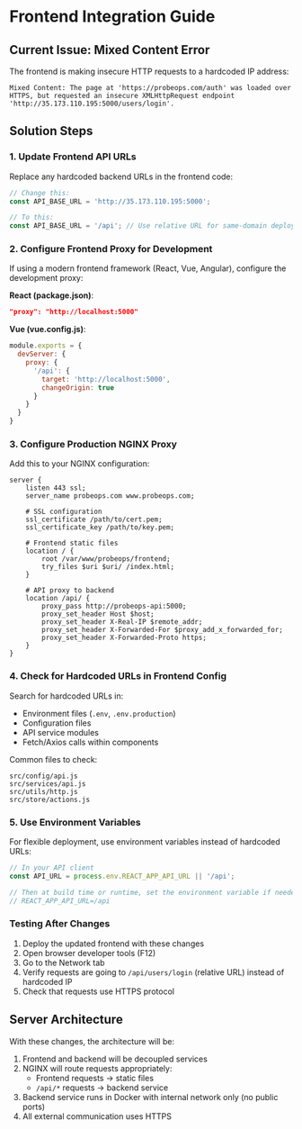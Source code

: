 # Frontend Integration Guide

## Current Issue: Mixed Content Error

The frontend is making insecure HTTP requests to a hardcoded IP address:
```
Mixed Content: The page at 'https://probeops.com/auth' was loaded over HTTPS, but requested an insecure XMLHttpRequest endpoint 'http://35.173.110.195:5000/users/login'.
```

## Solution Steps

### 1. Update Frontend API URLs

Replace any hardcoded backend URLs in the frontend code:

```javascript
// Change this:
const API_BASE_URL = 'http://35.173.110.195:5000';

// To this:
const API_BASE_URL = '/api'; // Use relative URL for same-domain deployment
```

### 2. Configure Frontend Proxy for Development

If using a modern frontend framework (React, Vue, Angular), configure the development proxy:

**React (package.json)**:
```json
"proxy": "http://localhost:5000"
```

**Vue (vue.config.js)**:
```javascript
module.exports = {
  devServer: {
    proxy: {
      '/api': {
        target: 'http://localhost:5000',
        changeOrigin: true
      }
    }
  }
}
```

### 3. Configure Production NGINX Proxy

Add this to your NGINX configuration:

```nginx
server {
    listen 443 ssl;
    server_name probeops.com www.probeops.com;

    # SSL configuration
    ssl_certificate /path/to/cert.pem;
    ssl_certificate_key /path/to/key.pem;

    # Frontend static files
    location / {
        root /var/www/probeops/frontend;
        try_files $uri $uri/ /index.html;
    }

    # API proxy to backend
    location /api/ {
        proxy_pass http://probeops-api:5000;
        proxy_set_header Host $host;
        proxy_set_header X-Real-IP $remote_addr;
        proxy_set_header X-Forwarded-For $proxy_add_x_forwarded_for;
        proxy_set_header X-Forwarded-Proto https;
    }
}
```

### 4. Check for Hardcoded URLs in Frontend Config

Search for hardcoded URLs in:
- Environment files (`.env`, `.env.production`)
- Configuration files
- API service modules
- Fetch/Axios calls within components

Common files to check:
```
src/config/api.js
src/services/api.js
src/utils/http.js
src/store/actions.js
```

### 5. Use Environment Variables

For flexible deployment, use environment variables instead of hardcoded URLs:

```javascript
// In your API client
const API_URL = process.env.REACT_APP_API_URL || '/api';

// Then at build time or runtime, set the environment variable if needed
// REACT_APP_API_URL=/api
```

### Testing After Changes

1. Deploy the updated frontend with these changes
2. Open browser developer tools (F12)
3. Go to the Network tab
4. Verify requests are going to `/api/users/login` (relative URL) instead of hardcoded IP
5. Check that requests use HTTPS protocol

## Server Architecture

With these changes, the architecture will be:

1. Frontend and backend will be decoupled services
2. NGINX will route requests appropriately:
   - Frontend requests -> static files
   - `/api/*` requests -> backend service
3. Backend service runs in Docker with internal network only (no public ports)
4. All external communication uses HTTPS